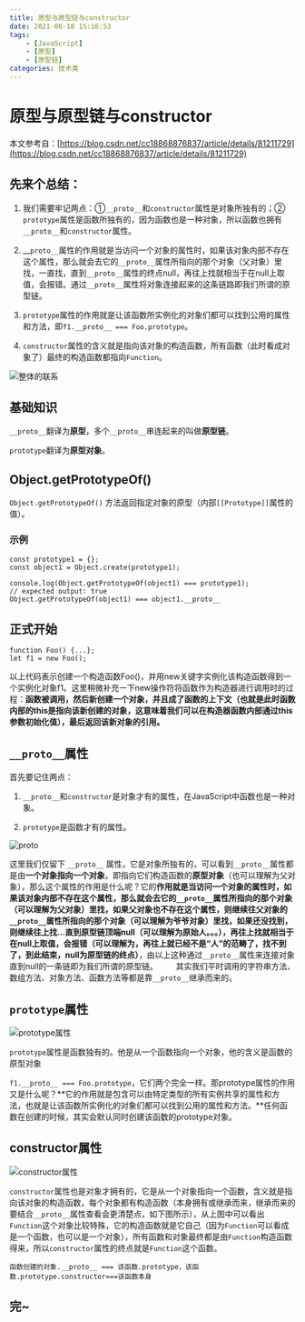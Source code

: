 ```yaml
---
title: 原型与原型链与constructor
date: 2021-06-18 15:16:53
tags: 
    - [JavaScript]
    - [原型]
    - [原型链]
categories: 技术类
---
```

<meta name="referrer" content="no-referrer"/>

# 原型与原型链与constructor

本文参考自：[https://blog.csdn.net/cc18868876837/article/details/81211729](https://blog.csdn.net/cc18868876837/article/details/81211729)

## 先来个总结：

1.  我们需要牢记两点：①`__proto__`和`constructor`属性是对象所独有的；② `prototype`属性是函数所独有的，因为函数也是一种对象，所以函数也拥有`__proto__`和`constructor`属性。

2.  __`proto__`属性的作用就是当访问一个对象的属性时，如果该对象内部不存在这个属性，那么就会去它的`__proto__`属性所指向的那个对象（父对象）里找，一直找，直到`__proto__`属性的终点null，再往上找就相当于在null上取值，会报错。通过`__proto__`属性将对象连接起来的这条链路即我们所谓的原型链。

3.  `prototype`属性的作用就是让该函数所实例化的对象们都可以找到公用的属性和方法，即`f1.__proto__ === Foo.prototype`。

4.  `constructor`属性的含义就是指向该对象的构造函数，所有函数（此时看成对象了）最终的构造函数都指向`Function`。

![整体的联系](https://upload-images.jianshu.io/upload_images/13931286-5467dbdb42fd91ef?imageMogr2/auto-orient/strip%7CimageView2/2/w/1240) 

## 基础知识

`__proto__`翻译为**原型**，多个`__proto__`串连起来的叫做**原型链**。

`prototype`翻译为**原型对象**。

## Object.getPrototypeOf()

`Object.getPrototypeOf()` 方法返回指定对象的原型（内部`[[Prototype]]`属性的值）。

### 示例
```
const prototype1 = {};
const object1 = Object.create(prototype1);

console.log(Object.getPrototypeOf(object1) === prototype1);
// expected output: true
Object.getPrototypeOf(object1) === object1.__proto__
```

## 正式开始

```
function Foo() {...};
let f1 = new Foo();
```

以上代码表示创建一个构造函数Foo()，并用new关键字实例化该构造函数得到一个实例化对象f1。这里稍微补充一下new操作符将函数作为构造器进行调用时的过程：**函数被调用，然后新创建一个对象，并且成了函数的上下文（也就是此时函数内部的this是指向该新创建的对象，这意味着我们可以在构造器函数内部通过this参数初始化值），最后返回该新对象的引用。**

## `__proto__`属性

首先要记住两点：

1.  `__proto__`和`constructor`是对象才有的属性，在JavaScript中函数也是一种对象。

2.  `prototype`是函数才有的属性。

![__proto__](https://upload-images.jianshu.io/upload_images/13931286-9355e730b53d1879?imageMogr2/auto-orient/strip%7CimageView2/2/w/1240) 

这里我们仅留下 `__proto__` 属性，它是对象所独有的，可以看到`__proto__`属性都是由**一个对象指向一个对象**，即指向它们构造函数的**原型对象**（也可以理解为父对象），那么这个属性的作用是什么呢？它的**作用就是当访问一个对象的属性时，如果该对象内部不存在这个属性，那么就会去它的`__proto__`属性所指向的那个对象（可以理解为父对象）里找，如果父对象也不存在这个属性，则继续往父对象的`__proto__`属性所指向的那个对象（可以理解为爷爷对象）里找，如果还没找到，则继续往上找…直到原型链顶端null（可以理解为原始人。。。），再往上找就相当于在null上取值，会报错（可以理解为，再往上就已经不是“人”的范畴了，找不到了，到此结束，null为原型链的终点）**，由以上这种通过`__proto__`属性来连接对象直到null的一条链即为我们所谓的原型链。    其实我们平时调用的字符串方法、数组方法、对象方法、函数方法等都是靠`__proto__`继承而来的。

## `prototype`属性

![prototype属性](https://upload-images.jianshu.io/upload_images/13931286-a68d7e7851adf580?imageMogr2/auto-orient/strip%7CimageView2/2/w/1240) 

`prototype`属性是函数独有的。他是从一个函数指向一个对象，他的含义是函数的原型对象

`f1.__proto__ === Foo.prototype`，它们两个完全一样。那prototype属性的作用又是什么呢？**它的作用就是包含可以由特定类型的所有实例共享的属性和方法，也就是让该函数所实例化的对象们都可以找到公用的属性和方法。**任何函数在创建的时候，其实会默认同时创建该函数的prototype对象。

## constructor属性

![constructor属性](https://upload-images.jianshu.io/upload_images/13931286-8de481f4fbc04fee?imageMogr2/auto-orient/strip%7CimageView2/2/w/1240) 

`constructor`属性也是对象才拥有的，它是从一个对象指向一个函数，含义就是指向该对象的构造函数，每个对象都有构造函数（本身拥有或继承而来，继承而来的要结合`__proto__`属性查看会更清楚点，如下图所示），从上图中可以看出`Function`这个对象比较特殊，它的构造函数就是它自己（因为`Function`可以看成是一个函数，也可以是一个对象），所有函数和对象最终都是由`Function`构造函数得来，所以`constructor`属性的终点就是`Function`这个函数。

`函数创建的对象.__proto__ === 该函数.prototype，该函数.prototype.constructor===该函数本身`

## 完~

